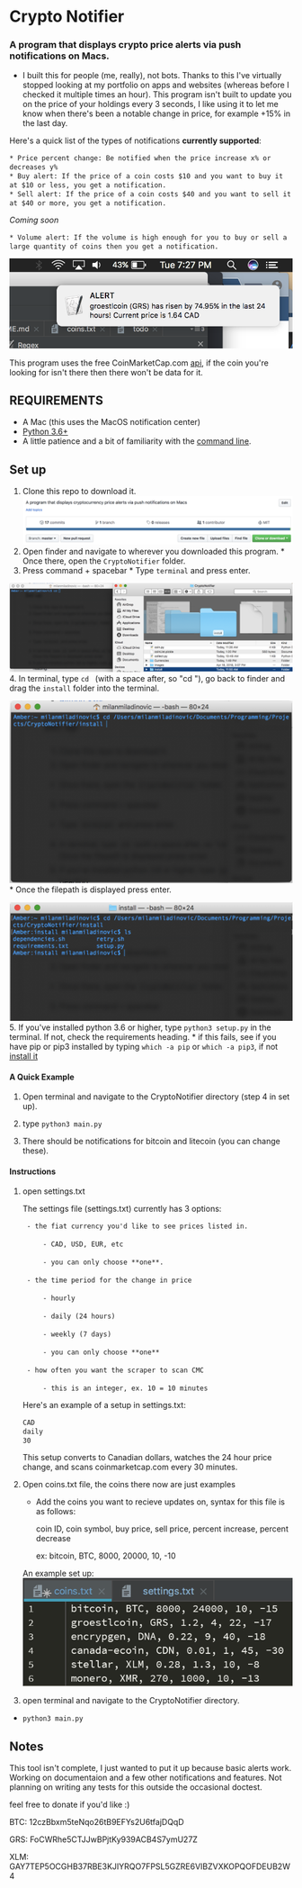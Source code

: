 # Crypto Notifier
### A program that displays crypto price alerts via push notifications on Macs.

* I built this for people (me, really), not bots. Thanks to this I've virtually stopped looking at my portfolio on apps and websites (whereas before I checked it multiple times an hour). This program isn't built to update you on the price of your holdings every 3 seconds, I like using it to let me know when there's been a notable change in price, for example +15% in the last day.

Here's a quick list of the types of notifications **currently supported**:

    * Price percent change: Be notified when the price increase x% or decreases y%
    * Buy alert: If the price of a coin costs $10 and you want to buy it at $10 or less, you get a notification.
    * Sell alert: If the price of a coin costs $40 and you want to sell it at $40 or more, you get a notification.

*Coming soon*

    * Volume alert: If the volume is high enough for you to buy or sell a large quantity of coins then you get a notification.

![alt text](https://github.com/MellowYarker/CryptoNotifier/blob/master/images/grsExample.png "Example Notification")

This program uses the free CoinMarketCap.com [api](https://coinmarketcap.com/api/), if the coin you're looking for isn't there then there won't be data for it.


## REQUIREMENTS
  * A Mac (this uses the MacOS notification center)
  * [Python 3.6+](https://www.python.org/downloads/release/python-365/)
  * A little patience and a bit of familiarity with the [command line](https://www.davidbaumgold.com/tutorials/command-line/).


## Set up
  1. Clone this repo to download it.
  ![alt text](https://github.com/MellowYarker/CryptoNotifier/blob/master/images/clone.png "Clone")
  2. Open finder and navigate to wherever you downloaded this program.
    * Once there, open the `CryptoNotifier` folder.
  3. Press command + spacebar
    * Type `terminal` and press enter.

  ![alt text](https://github.com/MellowYarker/CryptoNotifier/blob/master/images/finder_terminal.png "Finder and Terminal")
  4. In terminal, type `cd ` (with a space after, so "cd "), go back to finder and drag the `install` folder into the terminal.

  ![alt text](https://github.com/MellowYarker/CryptoNotifier/blob/master/images/dragged.png "Dragged In")
    * Once the filepath is displayed press enter.

  ![alt text](https://github.com/MellowYarker/CryptoNotifier/blob/master/images/directory.png "Directory")
  5. If you've installed python 3.6 or higher, type `python3 setup.py` in the terminal. If not, check the requirements heading.
        * if this fails, see if you have pip or pip3 installed by typing `which -a pip` or `which -a pip3`, if not [install it](https://stackoverflow.com/questions/6587507/how-to-install-pip-with-python-3)


#### A Quick Example
1. Open terminal and navigate to the CryptoNotifier directory (step 4 in set up).

2. type `python3 main.py`

3. There should be notifications for bitcoin and litecoin (you can change these).



#### Instructions
1. open settings.txt

    The settings file (settings.txt) currently has 3 options:

        - the fiat currency you'd like to see prices listed in.

            - CAD, USD, EUR, etc

            - you can only choose **one**.

        - the time period for the change in price

            - hourly

            - daily (24 hours)

            - weekly (7 days)

            - you can only choose **one**

        - how often you want the scraper to scan CMC

            - this is an integer, ex. 10 = 10 minutes

    Here's an example of a setup in settings.txt:

    ```
    CAD
    daily
    30
    ```

    This setup converts to Canadian dollars, watches the 24 hour price change,
    and scans coinmarketcap.com every 30 minutes.

2. Open coins.txt file, the coins there now are just examples
    * Add the coins you want to recieve updates on, syntax for this file is as follows:

      coin ID, coin symbol, buy price, sell price, percent increase, percent decrease

      ex: bitcoin, BTC, 8000, 20000, 10, -10

   An example set up:
   ![alt text](https://github.com/MellowYarker/CryptoNotifier/blob/master/images/exampleCoins.png "Coin Setup")

3. open terminal and navigate to the CryptoNotifier directory.
  * `python3 main.py`

## Notes
This tool isn't complete, I just wanted to put it up because basic alerts work. Working on documentaion and a few other notifications and features. Not planning on writing any tests for this outside the occasional doctest.

feel free to donate if you'd like :)

BTC: 12czBbxm5teNqo26tB9EFYs2U6tfajDQqD

GRS: FoCWRhe5CTJJwBPjtKy939ACB4S7ymU27Z

XLM: GAY7TEP5OCGHB37RBE3KJIYRQO7FPSL5GZRE6VIBZVXKOPQOFDEUB2W4


